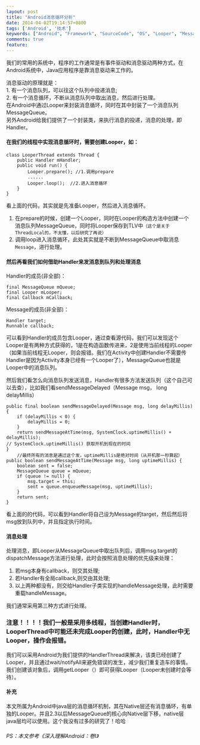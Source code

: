 ```yaml
---
layout: post
title: "Android消息循环分析"
date: 2014-04-02T19:14:57+0800
tags: ['Android', '技术']
keywords: ["Android", "Framework", "SourceCode", "OS", "Looper", "Message"]
comments: true
feature: 
---
```


我们的常用的系统中，程序的工作通常是有事件驱动和消息驱动两种方式，在Android系统中，Java应用程序是靠消息驱动来工作的。

消息驱动的原理就是：       
		1. 有一个消息队列，可以往这个队列中投递消息;      
		2. 有一个消息循环，不断从消息队列中取出消息，然后进行处理。       
在Android中通过Looper来封装消息循环，同时在其中封装了一个消息队列MessageQueue。       
另外Android给我们提供了一个封装类，来执行消息的投递，消息的处理，即Handler。   
<!--more--> 
#### 在我们的线程中实现消息循环时，需要创建Looper，如：

```
class LooperThread extends Thread {
	public Handler mHandler;
	public void run() {
		Looper.prepare(); //1.调用prepare
		......
		Looper.loop();	//2.进入消息循环
	}
}
```
看上面的代码，其实就是先准备Looper，然后进入消息循环。     
1. 在prepare的时候，创建一个Looper，同时在Looper的构造方法中创建一个消息队列MessageQueue，同时将Looper保存到TLV中`（这个是关于ThreadLocal的，不太懂，以后研究了再说）`     
2. 调用loop进入消息循环，此处其实就是不断到MessageQueue中取消息`Message`，进行处理。     

#### 然后再看我们如何借助Handler来发消息到队列和处理消息

Handler的成员(非全部)：    
```
final MessageQueue mQueue;    
final Looper mLooper;    
final Callback mCallback;    
```

Message的成员(非全部)：    
```
Handler target;            
Runnable callback;         
```

可以看到Handler的成员包含Looper，通过查看源代码，我们可以发现这个Looper是有两种方式获得的，1是在构造函数传进来，2是使用当前线程的Looper（如果当前线程无Looper，则会报错。我们在Activity中创建Handler不需要传Handler是因为Activity本身已经有一个Looper了），MessageQueue也就是Looper中的消息队列。

然后我们看怎么向消息队列发送消息，Handler有很多方法发送队列（这个自己可以去查），比如我们看sendMessageDelayed（Message msg， long delayMillis）
```
public final boolean sendMessageDelayed(Message msg, long delayMillis) {
	if (delayMillis < 0) {    
		delayMillis = 0;    
	}
	return sendMessageAtTime(msg, SystemClock.uptimeMillis() + delayMillis);      
// SystemClock.uptimeMillis() 获取开机到现在的时间    
} 
	//最终所有的消息是通过这个发，uptimeMillis是绝对时间（从开机那一秒算起）
public boolean sendMessageAtTime(Message msg, long uptimeMillis) {    
	boolean sent = false;    
	MessageQueue queue = mQueue;    
	if (queue != null) {    
		msg.target = this;    
		sent = queue.enqueueMessage(msg, uptimeMillis);    
	}   
	return sent;   
}    
```   
看上面的的代码，可以看到Handler将自己设为Message的target，然后然后将msg放到队列中，并且指定执行时间。

#### 消息处理
处理消息，即Looper从MessageQueue中取出队列后，调用msg.target的dispatchMessage方法进行处理，此时会按照消息处理的优先级来处理：    
1. 若msg本身有callback，则交其处理;    
2. 若Handler有全局callback,则交由其处理;    
3. 以上两种都没有，则交给Handler子类实现的handleMessage处理，此时需要重载handleMessage。    

我们通常采用第三种方式进行处理。

### 注意！！！！我们一般是采用多线程，当创建Handler时，LooperThread中可能还未完成Looper的创建，此时，Handler中无Looper，操作会报错。

我们可以采用Android为我们提供的HandlerThread来解决，该类已经创建了Looper，并且通过wait/notifyAll来避免错误的发生，减少我们重复造车的事情。我们创建该对象后，调用getLooper（）即可获得Looper（Looper未创建时会等待）。

#### 补充
本文所属为Android中java层的消息循环机制，其在Native层还有消息循环，有单独的Looper。并且2.3以后MessageQueue的核心向Native层下移，native层java层均可以使用。这个我没有过多的研究了！哈哈

###### PS：本文参考《深入理解Android：卷I》